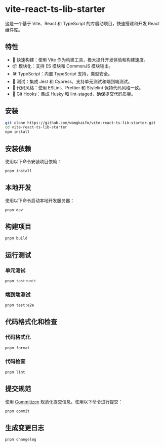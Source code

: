 # vite-react-ts-lib-starter

这是一个基于 Vite、React 和 TypeScript 的库启动项目，快速搭建和开发 React 组件库。

## 特性

- 🚀 快速构建：使用 Vite 作为构建工具，极大提升开发体验和构建速度。
- 📦 模块化：支持 ES 模块和 CommonJS 模块输出。
- 🛠️ TypeScript：内置 TypeScript 支持，类型安全。
- 🧪 测试：集成 Jest 和 Cypress，支持单元测试和端到端测试。
- 💅 代码风格：使用 ESLint、Prettier 和 Stylelint 保持代码风格一致。
- 🔧 Git Hooks：集成 Husky 和 lint-staged，确保提交代码质量。

## 安装

```bash
git clone https://github.com/wangkaifn/vite-react-ts-lib-starter.git
cd vite-react-ts-lib-starter
npm install
```


## 安装依赖

使用以下命令安装项目依赖：

```sh
pnpm install
```

## 本地开发

使用以下命令启动本地开发服务器：

```sh
pnpm dev
```

## 构建项目

```sh
pnpm build
```

## 运行测试

### 单元测试

```sh
pnpm test:unit
```

### 端到端测试

```sh
pnpm test:e2e
```

## 代码格式化和检查

### 代码格式化


```sh
pnpm format
```

### 代码检查


```sh
pnpm lint
```

## 提交规范

使用 [Commitizen](https://github.com/commitizen/cz-cli) 规范化提交信息。使用以下命令进行提交：

```sh
pnpm commit
```

## 生成变更日志


```sh
pnpm changelog
```



